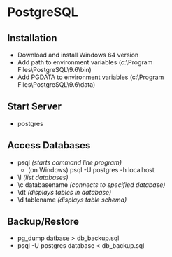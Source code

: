 # PostgreSQL

## Installation
* Download and install Windows 64 version
* Add path to environment variables (c:\Program Files\PostgreSQL\9.6\bin)
* Add PGDATA to environment variables (c:\Program Files\PostgreSQL\9.6\data)

## Start Server
* postgres

## Access Databases
* psql *(starts command line program)*
  * (on Windows) psql -U postgres -h localhost
* \l *(list databases)*
* \c databasename *(connects to specified database)*
* \dt *(displays tables in database)*
* \d tablename *(displays table schema)*

## Backup/Restore
* pg_dump datbase > db_backup.sql
* psql -U postgres database < db_backup.sql

